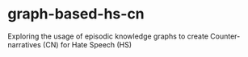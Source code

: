 # graph-based-hs-cn
Exploring the usage of episodic knowledge graphs to create Counter-narratives (CN) for Hate Speech (HS)
